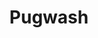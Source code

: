 ---
title: "Pugwash"
summary: "Pugwash are an Irish pop band fronted by Drimnagh-born musician Thomas Walsh. Pugwash has released six albums since its debut LP Almond Tea in 1999. Influences on the band's sound are regularly cited as including XTC, Electric Light Orchestra and Jeff Lynne, the Beach Boys, the Kinks, Honeybus and the Beatles, though Walsh dismisses the Beatles comparisons as \"lazy\"."
image: "pugwash.jpg"
apple_music_artist_url: "https://music.apple.com/gb/artist/pugwash/208495684"
wikipedia_url: "https://en.wikipedia.org/wiki/Pugwash_(band)"
---